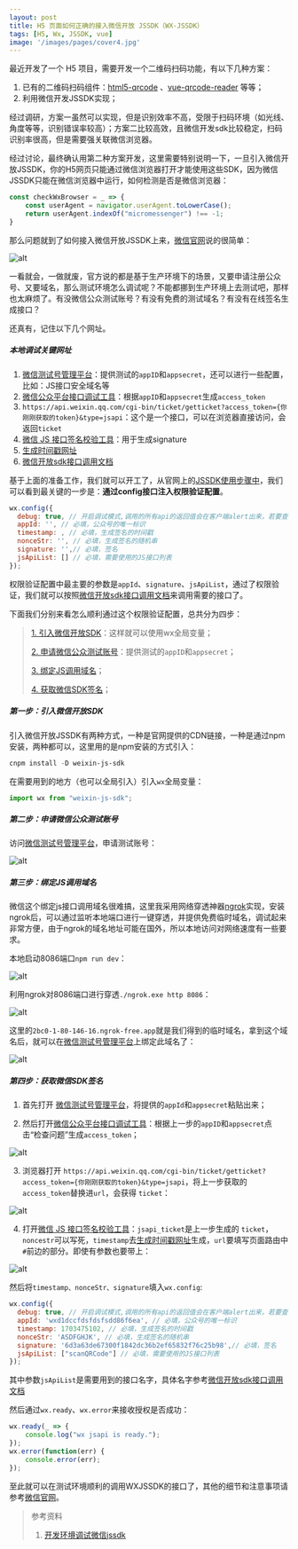 ```yaml
---
layout: post
title: H5 页面如何正确的接入微信开放 JSSDK（WX-JSSDK）
tags: [H5, Wx, JSSDK, vue]
image: '/images/pages/cover4.jpg'
---
```


最近开发了一个 H5 项目，需要开发一个二维码扫码功能，有以下几种方案：

1.  已有的二维码扫码组件：[html5-qrcode](https://link.juejin.cn/?target=https%3A%2F%2Fgithub.com%2Fmebjas%2Fhtml5-qrcode)  、[vue-qrcode-reader](https://link.juejin.cn/?target=https%3A%2F%2Fgruhn.github.io%2Fvue-qrcode-reader%2Fdemos%2FValidate.html) 等等；
2. 利用微信开发JSSDK实现；

经过调研，方案一虽然可以实现，但是识别效率不高，受限于扫码环境（如光线、角度等等，识别错误率较高）；方案二比较高效，且微信开发sdk比较稳定，扫码识别率很高，但是需要强关联微信浏览器。

经过讨论，最终确认用第二种方案开发，这里需要特别说明一下，一旦引入微信开放JSSDK，你的H5网页只能通过微信浏览器打开才能使用这些SDK，因为微信JSSDK只能在微信浏览器中运行，如何检测是否是微信浏览器：

```javascript
const checkWxBrowser = _ => {
    const userAgent = navigator.userAgent.toLowerCase();
    return userAgent.indexOf("micromessenger") !== -1;
}
```

那么问题就到了如何接入微信开放JSSDK上来，[微信官网](https://link.juejin.cn/?target=https%3A%2F%2Fdevelopers.weixin.qq.com%2Fdoc%2Foffiaccount%2FOA_Web_Apps%2FJS-SDK.html%231)说的很简单：

![alt](/images/posts/wxjssdk/wxsdk.awebp) 

一看就会，一做就废，官方说的都是基于生产环境下的场景，又要申请注册公众号、又要域名，那么测试环境怎么调试呢？不能都挪到生产环境上去测试吧，那样也太麻烦了。有没微信公众测试账号？有没有免费的测试域名？有没有在线签名生成接口？

还真有，记住以下几个网址。

##### 本地调试关键网址

1. [微信测试号管理平台](https://link.juejin.cn?target=http%3A%2F%2Fmp.weixin.qq.com%2Fdebug%2Fcgi-bin%2Fsandboxinfo%3Faction%3Dshowinfo%26t%3Dsandbox%2Findex)：提供测试的`appID`和`appsecret`，还可以进行一些配置，比如：JS接口安全域名等
2. [微信公众平台接口调试工具](https://link.juejin.cn?target=https%3A%2F%2Fmp.weixin.qq.com%2Fdebug)：根据`appID`和`appsecret`生成`access_token`
3. `https://api.weixin.qq.com/cgi-bin/ticket/getticket?access_token={你刚刚获取的token}&type=jsapi`：这个是一个接口，可以在浏览器直接访问，会返回`ticket`
4. [微信 JS 接口签名校验工具](https://link.juejin.cn?target=https%3A%2F%2Fmp.weixin.qq.com%2Fdebug%2Fcgi-bin%2Fsandbox%3Ft%3Djsapisign)：用于生成signature
5. [生成时间戳网址](https://link.juejin.cn?target=https%3A%2F%2Ftool.chinaz.com%2FTools%2Funixtime.aspx)
6. [微信开放sdk接口调用文档](https://developers.weixin.qq.com/doc/offiaccount/OA_Web_Apps/JS-SDK.html#111)

基于上面的准备工作，我们就可以开工了，从官网上的[JSSDK使用步骤中](https://developers.weixin.qq.com/doc/offiaccount/OA_Web_Apps/JS-SDK.html#1)，我们可以看到最关键的一步是：**通过config接口注入权限验证配置**。

```javascript
wx.config({
  debug: true, // 开启调试模式,调用的所有api的返回值会在客户端alert出来，若要查看传入的参数，可以在pc端打开，参数信息会通过log打出，仅在pc端时才会打印。
  appId: '', // 必填，公众号的唯一标识
  timestamp: , // 必填，生成签名的时间戳
  nonceStr: '', // 必填，生成签名的随机串
  signature: '',// 必填，签名
  jsApiList: [] // 必填，需要使用的JS接口列表
});
```

权限验证配置中最主要的参数是`appId`、`signature`、`jsApiList`，通过了权限验证，我们就可以按照[微信开放sdk接口调用文档](https://developers.weixin.qq.com/doc/offiaccount/OA_Web_Apps/JS-SDK.html#111)来调用需要的接口了。

下面我们分别来看怎么顺利通过这个权限验证配置，总共分为四步：

> [1. 引入微信开放SDK](#second)：这样就可以使用wx全局变量；
>
> [2. 申请微信公众测试账号](#three)：提供测试的`appID`和`appsecret`；
>
> [3. 绑定JS调用域名](#first)；
>
> [4. 获取微信SDK签名](#four)；



##### <a id="second">第一步：引入微信开放SDK</a>

引入微信开放JSSDK有两种方式，一种是官网提供的CDN链接，一种是通过npm安装，两种都可以，这里用的是npm安装的方式引入：

```powershell
cnpm install -D weixin-js-sdk 
```

在需要用到的地方（也可以全局引入）引入`wx`全局变量：

```javascript
import wx from "weixin-js-sdk";
```



##### <a id="three">第二步：申请微信公众测试账号</a>

访问[微信测试号管理平台](https://link.juejin.cn?target=http%3A%2F%2Fmp.weixin.qq.com%2Fdebug%2Fcgi-bin%2Fsandboxinfo%3Faction%3Dshowinfo%26t%3Dsandbox%2Findex)，申请测试账号：

![alt](/images/posts/wxjssdk/3.png) 

##### <a id="first">第三步：绑定JS调用域名</a>

微信这个绑定js接口调用域名很难搞，这里我采用网络穿透神器[ngrok](https://ngrok.com/)实现，安装ngrok后，可以通过监听本地端口进行一键穿透，并提供免费临时域名，调试起来非常方便，由于ngrok的域名地址可能在国外，所以本地访问对网络速度有一些要求。

本地启动8086端口`npm run dev`：

![alt](/images/posts/wxjssdk/1.png) 

利用ngrok对8086端口进行穿透`./ngrok.exe http 8086`：

![alt](/images/posts/wxjssdk/2.png) 

这里的`2bc0-1-80-146-16.ngrok-free.app`就是我们得到的临时域名，拿到这个域名后，就可以在[微信测试号管理平台](https://link.juejin.cn?target=http%3A%2F%2Fmp.weixin.qq.com%2Fdebug%2Fcgi-bin%2Fsandboxinfo%3Faction%3Dshowinfo%26t%3Dsandbox%2Findex)上绑定此域名了：

![alt](/images/posts/wxjssdk/4.png) 

##### <a id="four">第四步：获取微信SDK签名</a>

1) 首先打开 [微信测试号管理平台](https://link.juejin.cn/?target=http%3A%2F%2Fmp.weixin.qq.com%2Fdebug%2Fcgi-bin%2Fsandboxinfo%3Faction%3Dshowinfo%26t%3Dsandbox%2Findex)，将提供的`appId`和`appsecret`粘贴出来；

2) 然后打开[微信公众平台接口调试工具](https://link.juejin.cn/?target=https%3A%2F%2Fmp.weixin.qq.com%2Fdebug)：根据上一步的`appID`和`appsecret`点击“检查问题”生成`access_token`；

![alt](/images/posts/wxjssdk/5.png) 

3) 浏览器打开 `https://api.weixin.qq.com/cgi-bin/ticket/getticket?access_token={你刚刚获取的token}&type=jsapi`，将上一步获取的`access_token`替换进`url`，会获得 `ticket`：

![alt](/images/posts/wxjssdk/6.png) 

4)  打开[微信 JS 接口签名校验工具](https://link.juejin.cn/?target=https%3A%2F%2Fmp.weixin.qq.com%2Fdebug%2Fcgi-bin%2Fsandbox%3Ft%3Djsapisign)：`jsapi_ticket`是上一步生成的 `ticket`，`noncestr`可以写死，`timestamp`去[生成时间戳网址](https://link.juejin.cn/?target=https%3A%2F%2Ftool.chinaz.com%2FTools%2Funixtime.aspx)生成，`url`要填写页面路由中`#`前边的部分。即使有参数也要带上： 

![alt](/images/posts/wxjssdk/7.png) 

然后将`timestamp、nonceStr、signature`填入`wx.config`:

```javascript
wx.config({
  debug: true, // 开启调试模式,调用的所有api的返回值会在客户端alert出来，若要查看传入的参数，可以在pc端打开，参数信息会通过log打出，仅在pc端时才会打印。
  appId: 'wxd1dccfdsfdsfsdd86f6ea', // 必填，公众号的唯一标识
  timestamp: 1703475102, // 必填，生成签名的时间戳
  nonceStr: 'ASDFGHJK', // 必填，生成签名的随机串
  signature: '6d3a63de67300f1842dc36b2ef65832f76c25b98',// 必填，签名
  jsApiList: ["scanQRCode"] // 必填，需要使用的JS接口列表
});
```

其中参数`jsApiList`是需要用到的接口名字，具体名字参考[微信开放sdk接口调用文档](https://developers.weixin.qq.com/doc/offiaccount/OA_Web_Apps/JS-SDK.html#111)

然后通过`wx.ready`、`wx.error`来接收授权是否成功：

```javascript
wx.ready(_ => {
	console.log("wx jsapi is ready.");
});
wx.error(function(err) {
	console.error(err);
});
```

至此就可以在测试环境顺利的调用WXJSSDK的接口了，其他的细节和注意事项请参考[微信官网](https://link.juejin.cn/?target=https%3A%2F%2Fdevelopers.weixin.qq.com%2Fdoc%2Foffiaccount%2FOA_Web_Apps%2FJS-SDK.html%231)。

> 参考资料
>
> 1. [开发环境调试微信jssdk](https://juejin.cn/post/7215043206034948152)